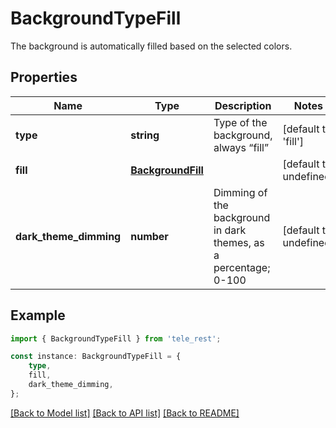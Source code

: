 # BackgroundTypeFill

The background is automatically filled based on the selected colors.

## Properties

Name | Type | Description | Notes
------------ | ------------- | ------------- | -------------
**type** | **string** | Type of the background, always “fill” | [default to 'fill']
**fill** | [**BackgroundFill**](BackgroundFill.md) |  | [default to undefined]
**dark_theme_dimming** | **number** | Dimming of the background in dark themes, as a percentage; 0-100 | [default to undefined]

## Example

```typescript
import { BackgroundTypeFill } from 'tele_rest';

const instance: BackgroundTypeFill = {
    type,
    fill,
    dark_theme_dimming,
};
```

[[Back to Model list]](../README.md#documentation-for-models) [[Back to API list]](../README.md#documentation-for-api-endpoints) [[Back to README]](../README.md)
